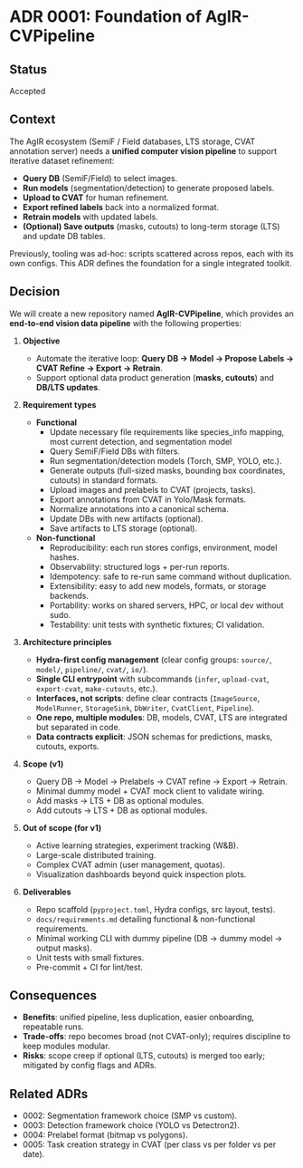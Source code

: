 # ADR 0001: Foundation of AgIR-CVPipeline

## Status
Accepted

## Context
The AgIR ecosystem (SemiF / Field databases, LTS storage, CVAT annotation server) needs a **unified computer vision pipeline** to support iterative dataset refinement:

- **Query DB** (SemiF/Field) to select images.
- **Run models** (segmentation/detection) to generate proposed labels.
- **Upload to CVAT** for human refinement.
- **Export refined labels** back into a normalized format.
- **Retrain models** with updated labels.
- **(Optional) Save outputs** (masks, cutouts) to long-term storage (LTS) and update DB tables.

Previously, tooling was ad-hoc: scripts scattered across repos, each with its own configs. This ADR defines the foundation for a single integrated toolkit.

## Decision
We will create a new repository named **AgIR-CVPipeline**, which provides an **end-to-end vision data pipeline** with the following properties:

1. **Objective**
   - Automate the iterative loop: **Query DB → Model → Propose Labels → CVAT Refine → Export → Retrain**.
   - Support optional data product generation (**masks, cutouts**) and **DB/LTS updates**.

2. **Requirement types**
   - **Functional**
      - Update necessary file requirements like species_info mapping, most current detection, and segmentation model
      - Query SemiF/Field DBs with filters.
      - Run segmentation/detection models (Torch, SMP, YOLO, etc.).
      - Generate outputs (full-sized masks, bounding box coordinates, cutouts) in standard formats.
      - Upload images and prelabels to CVAT (projects, tasks).
      - Export annotations from CVAT in Yolo/Mask formats.
      - Normalize annotations into a canonical schema.
      - Update DBs with new artifacts (optional).
      - Save artifacts to LTS storage (optional).
   - **Non-functional**
      - Reproducibility: each run stores configs, environment, model hashes.
      - Observability: structured logs + per-run reports.
      - Idempotency: safe to re-run same command without duplication.
      - Extensibility: easy to add new models, formats, or storage backends.
      - Portability: works on shared servers, HPC, or local dev without sudo.
      - Testability: unit tests with synthetic fixtures; CI validation.

3. **Architecture principles**
   - **Hydra-first config management** (clear config groups: `source/`, `model/`, `pipeline/`, `cvat/`, `io/`).
   - **Single CLI entrypoint** with subcommands (`infer`, `upload-cvat`, `export-cvat`, `make-cutouts`, etc.).
   - **Interfaces, not scripts**: define clear contracts (`ImageSource`, `ModelRunner`, `StorageSink`, `DbWriter`, `CvatClient`, `Pipeline`).
   - **One repo, multiple modules**: DB, models, CVAT, LTS are integrated but separated in code.
   - **Data contracts explicit**: JSON schemas for predictions, masks, cutouts, exports.

4. **Scope (v1)**
   - Query DB → Model → Prelabels → CVAT refine → Export → Retrain.
   - Minimal dummy model + CVAT mock client to validate wiring.
   - Add masks → LTS + DB as optional modules.
   - Add cutouts → LTS + DB as optional modules.

5. **Out of scope (for v1)**
   - Active learning strategies, experiment tracking (W&B).
   - Large-scale distributed training.
   - Complex CVAT admin (user management, quotas).
   - Visualization dashboards beyond quick inspection plots.

6. **Deliverables**
   - Repo scaffold (`pyproject.toml`, Hydra configs, src layout, tests).
   - `docs/requirements.md` detailing functional & non-functional requirements.
   - Minimal working CLI with dummy pipeline (DB → dummy model → output masks).
   - Unit tests with small fixtures.
   - Pre-commit + CI for lint/test.

## Consequences
- **Benefits**: unified pipeline, less duplication, easier onboarding, repeatable runs.
- **Trade-offs**: repo becomes broad (not CVAT-only); requires discipline to keep modules modular.
- **Risks**: scope creep if optional (LTS, cutouts) is merged too early; mitigated by config flags and ADRs.

## Related ADRs
- 0002: Segmentation framework choice (SMP vs custom).
- 0003: Detection framework choice (YOLO vs Detectron2).
- 0004: Prelabel format (bitmap vs polygons).
- 0005: Task creation strategy in CVAT (per class vs per folder vs per date).